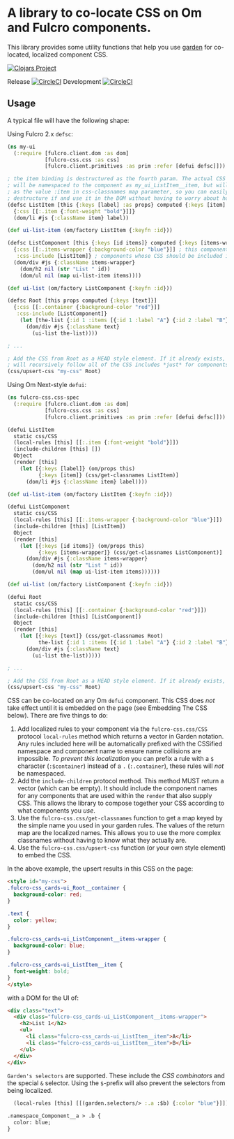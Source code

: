 # A library to co-locate CSS on Om and Fulcro components.

This library provides some utility functions that help you use 
[garden](https://github.com/noprompt/garden) for co-located, localized
component CSS. 

[![Clojars Project](https://img.shields.io/clojars/v/fulcrologic/fulcro-css.svg)](https://clojars.org/fulcrologic/fulcro-css)

Release [![CircleCI](https://circleci.com/gh/fulcrologic/fulcro-css/tree/master.svg?style=svg)](https://circleci.com/gh/fulcrologic/fulcro-css/tree/master)
Development [![CircleCI](https://circleci.com/gh/fulcrologic/fulcro-css/tree/develop.svg?style=svg)](https://circleci.com/gh/fulcrologic/fulcro-css/tree/develop)

## Usage

A typical file will have the following shape:

Using Fulcro 2.x `defsc`:

```clj
(ns my-ui
  (:require [fulcro.client.dom :as dom]
            [fulcro-css.css :as css]
            [fulcro.client.primitives :as prim :refer [defui defsc]]))

; the item binding is destructured as the fourth param. The actual CSS classname
; will be namespaced to the component as my_ui_ListItem__item, but will be available
; as the value :item in css-classnames map parameter, so you can easily
; destructure if and use it in the DOM without having to worry about how it is prefixed.
(defsc ListItem [this {:keys [label] :as props} computed {:keys [item] :as css-classes}]
  {:css [[:.item {:font-weight "bold"}]]}
  (dom/li #js {:className item} label))

(def ui-list-item (om/factory ListItem {:keyfn :id}))

(defsc ListComponent [this {:keys [id items]} computed {:keys [items-wrapper]}]
  {:css [[:.items-wrapper {:background-color "blue"}]] ; this component's css
   :css-include [ListItem]} ; components whose CSS should be included if this component is included
  (dom/div #js {:className items-wrapper}
    (dom/h2 nil (str "List " id))
    (dom/ul nil (map ui-list-item items))))

(def ui-list (om/factory ListComponent {:keyfn :id}))

(defsc Root [this props computed {:keys [text]}]
  {:css [[:.container {:background-color "red"}]]
   :css-include [ListComponent]}
    (let [the-list {:id 1 :items [{:id 1 :label "A"} {:id 2 :label "B"}]}]
      (dom/div #js {:className text}
        (ui-list the-list))))

; ...

; Add the CSS from Root as a HEAD style element. If it already exists, replace it. This
; will recursively follow all of the CSS includes *just* for components that Root includes!
(css/upsert-css "my-css" Root)
```

Using Om Next-style `defui`:

```clj
(ns fulcro-css.css-spec
  (:require [fulcro.client.dom :as dom]
            [fulcro-css.css :as css]
            [fulcro.client.primitives :as prim :refer [defui defsc]]))

(defui ListItem
  static css/CSS
  (local-rules [this] [[:.item {:font-weight "bold"}]])
  (include-children [this] [])
  Object
  (render [this]
    (let [{:keys [label]} (om/props this)
          {:keys [item]} (css/get-classnames ListItem)]
      (dom/li #js {:className item} label))))

(def ui-list-item (om/factory ListItem {:keyfn :id}))

(defui ListComponent
  static css/CSS
  (local-rules [this] [[:.items-wrapper {:background-color "blue"}]])
  (include-children [this] [ListItem])
  Object
  (render [this]
    (let [{:keys [id items]} (om/props this)
          {:keys [items-wrapper]} (css/get-classnames ListComponent)]
      (dom/div #js {:className items-wrapper}
        (dom/h2 nil (str "List " id))
        (dom/ul nil (map ui-list-item items))))))

(def ui-list (om/factory ListComponent {:keyfn :id}))

(defui Root
  static css/CSS
  (local-rules [this] [[:.container {:background-color "red"}]])
  (include-children [this] [ListComponent])
  Object
  (render [this]
    (let [{:keys [text]} (css/get-classnames Root)
          the-list {:id 1 :items [{:id 1 :label "A"} {:id 2 :label "B"}]}]
      (dom/div #js {:className text}
        (ui-list the-list)))))

; ...

; Add the CSS from Root as a HEAD style element. If it already exists, replace it.
(css/upsert-css "my-css" Root)
```

CSS can be co-located on any Om `defui` component. This CSS does *not* take effect until it is embedded on the page 
(see Embedding The CSS below). There are five things to do:
 
1. Add localized rules to your component via the `fulcro-css.css/CSS` protocol `local-rules` method which returns 
 a vector in Garden notation. Any rules included here will be automatically prefixed with the CSSified namespace 
 and component name to ensure name collisions are impossible. 
 *To prevent this localization* you can prefix a rule with a `$`  character (`:$container`) instead of a `.` (`:.container`), 
 these rules will *not* be namespaced.
2. Add the `include-children` protocol method. This method MUST return a vector (which can be empty). It should
include the component names for any components that are used within the `render` that also supply CSS. This
allows the library to compose together your CSS according to what components you *use*.
3. Use the `fulcro-css.css/get-classnames` function to get a map keyed by the simple name you used in your garden rules. 
 The values of the return map are the localized names. This allows you to use the more complex classnames without having to know what
they actually are.
4. Use the `fulcro-css.css/upsert-css` function (or your own style element) to embed the CSS.

In the above example, the upsert results in this CSS on the page:

```html
<style id="my-css">
.fulcro-css_cards-ui_Root__container {
  background-color: red;
}

.text {
  color: yellow;
}

.fulcro-css_cards-ui_ListComponent__items-wrapper {
  background-color: blue;
}

.fulcro-css_cards-ui_ListItem__item {
  font-weight: bold;
}
</style>
```

with a DOM for the UI of:

```html
<div class="text">
  <div class="fulcro-css_cards-ui_ListComponent__items-wrapper">
    <h2>List 1</h2>
    <ul>
      <li class="fulcro-css_cards-ui_ListItem__item">A</li>
      <li class="fulcro-css_cards-ui_ListItem__item">B</li>
    </ul>
  </div>
</div>
```

``Garden's selectors`` are supported. These include the *CSS combinators* and the special `&` selector. Using the 
`$`-prefix will also prevent the selectors from being localized.

```clj
  (local-rules [this] [[(garden.selectors/> :.a :$b) {:color "blue"}]])
```

```html
.namespace_Component__a > .b {
  color: blue;
}
```

